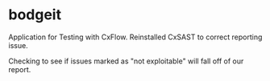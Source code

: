 # bodgeit

Application for Testing with CxFlow.
Reinstalled CxSAST to correct reporting issue.

Checking to see if issues marked as "not exploitable" will fall off of our report.
